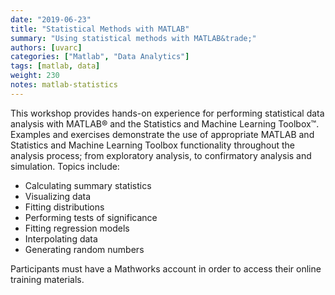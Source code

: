 ```yaml
---
date: "2019-06-23"
title: "Statistical Methods with MATLAB"
summary: "Using statistical methods with MATLAB&trade;"
authors: [uvarc]
categories: ["Matlab", "Data Analytics"]
tags: [matlab, data]
weight: 230
notes: matlab-statistics
---
```


This workshop provides hands-on experience for performing statistical data analysis with MATLAB® and the Statistics and Machine Learning Toolbox™. Examples and exercises demonstrate the use of appropriate MATLAB and Statistics and Machine Learning Toolbox functionality throughout the analysis process; from exploratory analysis, to confirmatory analysis and simulation. Topics include:

  -  Calculating summary statistics
  -  Visualizing data
  -  Fitting distributions
  -  Performing tests of significance
  -  Fitting regression models
  -  Interpolating data
  -  Generating random numbers

Participants must have a Mathworks account in order to access their online training materials.

